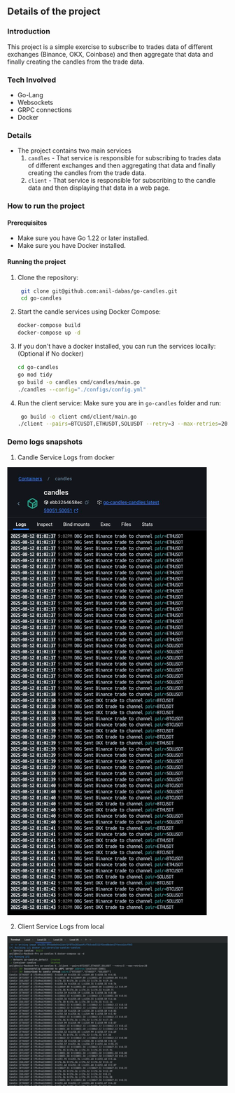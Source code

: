 ## Details of the project

### Introduction
This project is a simple exercise to subscribe to trades data of different exchanges (Binance, OKX, Coinbase) and then aggregate that data and finally creating the candles from the trade data.

### Tech Involved 
- Go-Lang
- Websockets
- GRPC connections 
- Docker

### Details 
- The project contains two main services 
    1. `candles` - That service is responsible for subscribing to trades data of different exchanges and then aggregating that data and finally creating the candles from the trade data.
    2. `client` - That service is responsible for subscribing to the candle data and then displaying that data in a web page.

### How to run the project

#### Prerequisites
- Make sure you have Go 1.22 or later installed.
- Make sure you have Docker installed.

#### Running the project
1. Clone the repository:
   ```bash
    git clone git@github.com:anil-dabas/go-candles.git
    cd go-candles
    ```
2. Start the candle services using Docker Compose:
    ```bash
   docker-compose build 
   docker-compose up -d
    ```
3. If you don't have a docker installed, you can run the services locally: (Optional if No docker)
    ```bash
   cd go-candles
   go mod tidy
   go build -o candles cmd/candles/main.go 
   ./candles --config="./configs/config.yml"
   ```
4. Run the client service:
   Make sure you are in `go-candles` folder and run:
   ```bash
    go build -o client cmd/client/main.go
   ./client --pairs=BTCUSDT,ETHUSDT,SOLUSDT --retry=3 --max-retries=20
   ```
   
### Demo logs snapshots 

1. Candle Service Logs from docker

![candles.png](candles.png)

2. Client Service Logs from local

![client.png](client.png)



